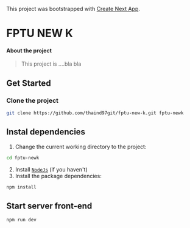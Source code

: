 This project was bootstrapped with [Create Next App](https://github.com/segmentio/create-next-app).

# FPTU NEW K

#### About the project

> This project is ....bla bla

## Get Started
### Clone the project

```bash
git clone https://github.com/thaind97git/fptu-new-k.git fptu-newk
```

## Instal dependencies

1. Change the current working directory to the project:
```bash
cd fptu-newk
```
2. Install [`NodeJs`](https://nodejs.org/en/) (if you haven't)
3. Install the package dependencies:
```bash
npm install
```

## Start server front-end
```bash
npm run dev
```
